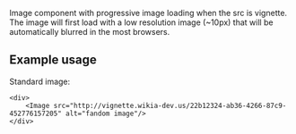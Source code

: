 Image component with progressive image loading when the src is vignette. The image will first load with a 
low resolution image (~10px) that will be automatically blurred in the most browsers.


## Example usage

Standard image:

```
<div>
	<Image src="http://vignette.wikia-dev.us/22b12324-ab36-4266-87c9-452776157205" alt="fandom image"/>
</div>
```

